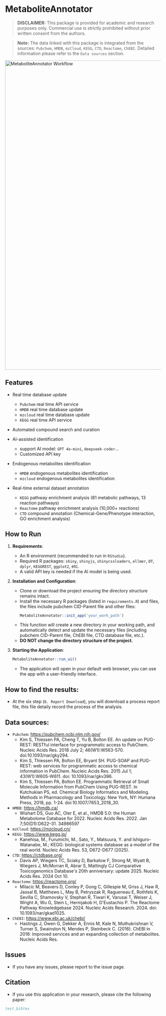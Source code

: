 # MetaboliteAnnotator

> **DISCLAIMER:** This package is provided for academic and research purposes only. Commercial use is strictly prohibited without prior written consent from the authors.

> **Note:** The data linked with this package is integrated from the sources: `Pubchem`, `HMDB`, `mzCloud`, `KEGG`, `CTD`, `Reactome`, `ChEBI`. Detailed information please refer to the `Data sources` section.

<img src="custom/roadmap.png" alt="MetaboliteAnnotator Workflow" width="1000" />

## Features
- Real time database update
  - `Pubchem` real time API service
  - `HMDB` real time database update
  - `mzcloud` real time database update
  - `KEGG` real time API service
- Automated compound search and curation

- AI-assisted identification
  - support AI model: `GPT 4o-mini`, `deepseek-coder`...
  - Customized API key

- Endogenous metabolites identification
  - `HMDB` endogenous metabolites identification
  - `mzcloud` endogenous metabolites identification 

- Real-time external dataset annotation
  - `KEGG` pathway enrichment analysis (81 metabolic pathways, 13 reaction pathways)
  - `Reactome` pathway enrichment analysis (10,000+ reactions)
  - `CTD` compound annotation (Chemical-Gene/Phenotype interaction, GO enrichment analysis)
  

## How to Run

1. **Requirements**:
   - An R environment (recommended to run in `RStudio`).
   - Required R packages: `shiny`, `shinyjs`, `shinycssloaders`, `ellmer`, `DT`, `dplyr`, `KEGGREST`, `ggplot2`, etc. 
   - A valid API key is needed if the AI model is being used.

2. **Installation and Configuration**:
   - Clone or download the project ensuring the directory structure remains intact.
   - Install the necessary R packages (listed in `requirements.R`) and files, the files include pubchem CID-Parent file and other files:
     ```r
     MetaboliteAnnotator::init_app('your_work_path')
     ```
    - This function will create a new directory in your working path, and automatically detect and update the necessary files (including pubchem CID-Parent file, ChEBI file, CTD database file,  etc.).
   - **DO NOT change the directory structure of the project.**

3. **Starting the Application**:
     ```r
     MetaboliteAnnotator::run_ui()
     ```
   - The application will open in your default web browser, you can use the app with a user-friendly interface.


## How to find the results:
- At the six step (`6. Report Download`), you will download a process report file, this file detaily record the process of the analysis.

## Data sources:

- `Pubchem`: https://pubchem.ncbi.nlm.nih.gov/
  - Kim S, Thiessen PA, Cheng T, Yu B, Bolton EE. An update on PUG-REST: RESTful interface for programmatic access to PubChem. Nucleic Acids Res. 2018 July 2; 46(W1):W563-570. doi:10.1093/nar/gky294.
  - Kim S, Thiessen PA, Bolton EE, Bryant SH. PUG-SOAP and PUG-REST: web services for programmatic access to chemical information in PubChem. Nucleic Acids Res. 2015 Jul 1; 43(W1):W605-W611. doi: 10.1093/nar/gkv396.
  - Kim S, Thiessen PA, Bolton EE. Programmatic Retrieval of Small Molecule Information from PubChem Using PUG-REST. In Kutchukian PS, ed. Chemical Biology Informatics and Modeling. Methods in Pharmacology and Toxicology. New York, NY: Humana Press, 2018, pp. 1-24. doi:10.1007/7653_2018_30.
- `HMDB`: https://hmdb.ca/
  - Wishart DS, Guo AC, Oler E, et al., HMDB 5.0: the Human Metabolome Database for 2022. Nucleic Acids Res. 2022. Jan 7;50(D1):D622–31. 34986597
- `mzCloud`: https://mzcloud.cn/
- `KEGG`: https://www.kegg.jp/
  - Kanehisa, M., Furumichi, M., Sato, Y., Matsuura, Y. and Ishiguro-Watanabe, M.; KEGG: biological systems database as a model of the real world. Nucleic Acids Res. 53, D672-D677 (2025).
- `CTD`: https://ctdbase.org/
  - Davis AP, Wiegers TC, Sciaky D, Barkalow F, Strong M, Wyatt B, Wiegers J, McMorran R, Abrar S, Mattingly CJ Comparative Toxicogenomics Database's 20th anniversary: update 2025. Nucleic Acids Res. 2024 Oct 10.
- `Reactome`: https://reactome.org/
  - Milacic M, Beavers D, Conley P, Gong C, Gillespie M, Griss J, Haw R, Jassal B, Matthews L, May B, Petryszak R, Ragueneau E, Rothfels K, Sevilla C, Shamovsky V, Stephan R, Tiwari K, Varusai T, Weiser J, Wright A, Wu G, Stein L, Hermjakob H, D'Eustachio P. The Reactome Pathway Knowledgebase 2024. Nucleic Acids Research. 2024. doi: 10.1093/nar/gkad1025.
- `ChEBI`: https://www.ebi.ac.uk/chebi/
  - Hastings J, Owen G, Dekker A, Ennis M, Kale N, Muthukrishnan V, Turner S, Swainston N, Mendes P, Steinbeck C. (2016). ChEBI in 2016: Improved services and an expanding collection of metabolites. Nucleic Acids Res.

## Issues
- If you have any issues, please report to the issue page.

## Citation
- If you use this application in your research, please cite the following paper:

```bibtex
test_bibtex
```

